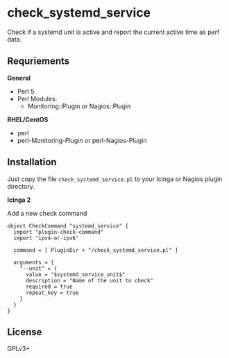 check_systemd_service
=====================

Check if a systemd unit is active and report the current active time as perf data.

Requriements
------------

**General**

- Perl 5
- Perl Modules:
    - Monitoring::Plugin or Nagios::Plugin

**RHEL/CentOS**

- perl
- perl-Monitoring-Plugin or perl-Nagios-Plugin

Installation
------------

Just copy the file `check_systemd_service.pl` to your Icinga or Nagios plugin directory.

**Icinga 2**

Add a new check command

```
object CheckCommand "systemd_service" {
  import "plugin-check-command"
  import "ipv4-or-ipv6"

  command = [ PluginDir + "/check_systemd_service.pl" ]

  arguments = {
    "--unit" = {
      value = "$systemd_service_unit$"
      description = "Name of the unit to check"
      required = true
      repeat_key = true
    }
  }
}
```

License
-------

GPLv3+
